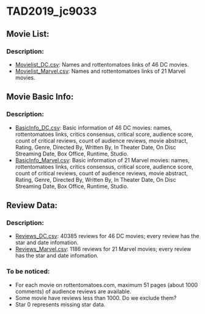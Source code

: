 # TAD2019_jc9033

## Movie List: 
### Description:
- [Movielist_DC.csv](https://github.com/JunjieTsai/TAD2019_jc9033/blob/master/Movielist_DC.csv): Names and rottentomatoes links of 46 DC movies.
- [Movielist_Marvel.csv](https://github.com/JunjieTsai/TAD2019_jc9033/blob/master/Movielist_Marvel.csv): Names and rottentomatoes links of 21 Marvel movies.

## Movie Basic Info: 
### Description:
- [BasicInfo_DC.csv](https://github.com/JunjieTsai/TAD2019_jc9033/blob/master/BasicInfo_DC.csv): Basic information of 46 DC movies: names, rottentomatoes links, critics consensus, critical score, audience score, count of critical reviews, count of audience reviews, movie abstract, Rating, Genre, Directed By, Written By, In Theater Date, On Disc Streaming Date, Box Office, Runtime, Studio.
- [BasicInfo_Marvel.csv](https://github.com/JunjieTsai/TAD2019_jc9033/blob/master/BasicInfo_Marvel.csv): Basic information of 21 Marvel movies: names, rottentomatoes links, critics consensus, critical score, audience score, count of critical reviews, count of audience reviews, movie abstract, Rating, Genre, Directed By, Written By, In Theater Date, On Disc Streaming Date, Box Office, Runtime, Studio.

## Review Data: 
### Description:
- [Reviews_DC.csv](https://github.com/JunjieTsai/TAD2019_jc9033/blob/master/Reviews_DC.csv): 40385 reviews for 46 DC movies; every review has the star and date infomation.
- [Reviews_Marvel.csv](https://github.com/JunjieTsai/TAD2019_jc9033/blob/master/Reviews_Marvel.csv): 1186 reviews for 21 Marvel movies; every review has the star and date infomation.

### To be noticed:
- For each movie on rottentomatoes.com, maximum 51 pages (about 1000 comments) of audience reviews are available.
- Some movie have reviews less than 1000. Do we exclude them?
- Star 0 represents missing star data.
